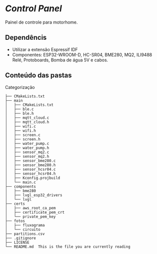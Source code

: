 # _Control Panel_

Painel de controle para motorhome.

## Dependêncis
- Utilizar a extensão Espressif IDF
- Componentes: ESP32-WROOM-D, HC-SR04, BME280, MQ2, ILI9488 Relé, Protoboards, Bomba de água 5V e cabos.

## Conteúdo das pastas

Categorização

```
├── CMakeLists.txt
├── main
│   ├── CMakeLists.txt
│   ├── ble.c
│   ├── ble.h
│   ├── mqtt_cloud.c
│   ├── mqtt_cloud.h
│   ├── wifi.c
│   ├── wifi.h
│   ├── screen.c
│   ├── screen.h
│   ├── water_pump.c
│   ├── water_pump.h
│   ├── sensor_mq2.c
│   ├── sensor_mq2.h
│   ├── sensor_bme280.c
│   ├── sensor_bme280.h
│   ├── sensor_hcsr04.c
│   ├── sensor_hcsr04.h
│   ├── Kconfig.projbuild
│   └── main.c
├── components
│   ├── bme280
│   ├── lvgl_esp32_drivers
│   └── lvgl
├── certs
│   ├── aws_root_ca_pem
│   ├── certificate_pem_crt
│   └── private_pem_key
├── fotos
│   ├── fluxograma
│   └── circuito
├── partitions.csv
├── .gitignore
├── LICENSE
└── README.md  This is the file you are currently reading
```
